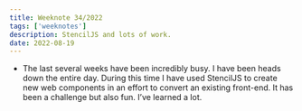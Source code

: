 ```yaml
---
title: Weeknote 34/2022
tags: ['weeknotes']
description: StencilJS and lots of work. 
date: 2022-08-19
---
```

- The last several weeks have been incredibly busy. I have been heads down the entire day. During this time I have used StencilJS to create new web components in an effort to convert an existing front-end. It has been a challenge but also fun. I’ve learned a lot. 